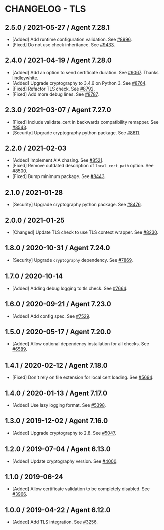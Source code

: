 # CHANGELOG - TLS

## 2.5.0 / 2021-05-27 / Agent 7.28.1

* [Added] Add runtime configuration validation. See [#8996](https://github.com/DataDog/integrations-core/pull/8996).
* [Fixed] Do not use check inheritance. See [#9433](https://github.com/DataDog/integrations-core/pull/9433).

## 2.4.0 / 2021-04-19 / Agent 7.28.0

* [Added] Add an option to send certificate duration. See [#9067](https://github.com/DataDog/integrations-core/pull/9067). Thanks [lindleywhite](https://github.com/lindleywhite).
* [Added] Upgrade cryptography to 3.4.6 on Python 3. See [#8764](https://github.com/DataDog/integrations-core/pull/8764).
* [Fixed] Refactor TLS check. See [#8792](https://github.com/DataDog/integrations-core/pull/8792).
* [Fixed] Add more debug lines. See [#8787](https://github.com/DataDog/integrations-core/pull/8787).

## 2.3.0 / 2021-03-07 / Agent 7.27.0

* [Fixed] Include validate_cert in backwards compatibility remapper. See [#8543](https://github.com/DataDog/integrations-core/pull/8543).
* [Security] Upgrade cryptography python package. See [#8611](https://github.com/DataDog/integrations-core/pull/8611).

## 2.2.0 / 2021-02-03

* [Added] Implement AIA chasing. See [#8521](https://github.com/DataDog/integrations-core/pull/8521).
* [Fixed] Remove outdated description of `local_cert_path` option. See [#8500](https://github.com/DataDog/integrations-core/pull/8500).
* [Fixed] Bump minimum package. See [#8443](https://github.com/DataDog/integrations-core/pull/8443).

## 2.1.0 / 2021-01-28

* [Security] Upgrade cryptography python package. See [#8476](https://github.com/DataDog/integrations-core/pull/8476).

## 2.0.0 / 2021-01-25

* [Changed] Update TLS check to use TLS context wrapper. See [#8230](https://github.com/DataDog/integrations-core/pull/8230).

## 1.8.0 / 2020-10-31 / Agent 7.24.0

* [Security] Upgrade `cryptography` dependency. See [#7869](https://github.com/DataDog/integrations-core/pull/7869).

## 1.7.0 / 2020-10-14

* [Added] Adding debug logging to tls check. See [#7664](https://github.com/DataDog/integrations-core/pull/7664).

## 1.6.0 / 2020-09-21 / Agent 7.23.0

* [Added] Add config spec. See [#7529](https://github.com/DataDog/integrations-core/pull/7529).

## 1.5.0 / 2020-05-17 / Agent 7.20.0

* [Added] Allow optional dependency installation for all checks. See [#6589](https://github.com/DataDog/integrations-core/pull/6589).

## 1.4.1 / 2020-02-12 / Agent 7.18.0

* [Fixed] Don't rely on file extension for local cert loading. See [#5694](https://github.com/DataDog/integrations-core/pull/5694).

## 1.4.0 / 2020-01-13 / Agent 7.17.0

* [Added] Use lazy logging format. See [#5398](https://github.com/DataDog/integrations-core/pull/5398).

## 1.3.0 / 2019-12-02 / Agent 7.16.0

* [Added] Upgrade cryptography to 2.8. See [#5047](https://github.com/DataDog/integrations-core/pull/5047).

## 1.2.0 / 2019-07-04 / Agent 6.13.0

* [Added] Update cryptography version. See [#4000](https://github.com/DataDog/integrations-core/pull/4000).

## 1.1.0 / 2019-06-24

* [Added] Allow certificate validation to be completely disabled. See [#3966](https://github.com/DataDog/integrations-core/pull/3966).

## 1.0.0 / 2019-04-22 / Agent 6.12.0

* [Added] Add TLS integration. See [#3256](https://github.com/DataDog/integrations-core/pull/3256).

